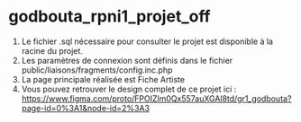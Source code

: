 # godbouta_rpni1_projet_off
1. Le fichier .sql nécessaire pour consulter le projet est disponible à la racine du projet.
2. Les paramètres de connexion sont définis dans le fichier public/liaisons/fragments/config.inc.php
3. La page principale réalisée est Fiche Artiste
4. Vous pouvez retrouver le design complet de ce projet ici : https://www.figma.com/proto/FPOIZlm0Qx557auXGAl8td/gr1_godbouta?page-id=0%3A1&node-id=2%3A3

